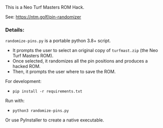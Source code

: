 This is a Neo Turf Masters ROM Hack.

See: https://ntm.golf/pin-randomizer

### Details:

`randomize-pins.py` is a portable python 3.8+ script.

- It prompts the user to select an original copy of `turfmast.zip` (the Neo Turf Masters ROM).
- Once selected, it randomizes all the pin positions and produces a hacked ROM.
- Then, it prompts the user where to save the ROM.

For development:

- `pip install -r requirements.txt`

Run with:

- `python3 randomize-pins.py`

Or use PyInstaller to create a native executable.